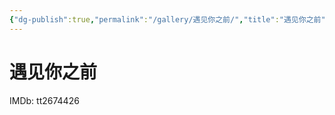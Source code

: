 ```yaml
---
{"dg-publish":true,"permalink":"/gallery/遇见你之前/","title":"遇见你之前","created":"2025-06-16T14:31:18.712+08:00"}
---
```



# 遇见你之前

IMDb: tt2674426
